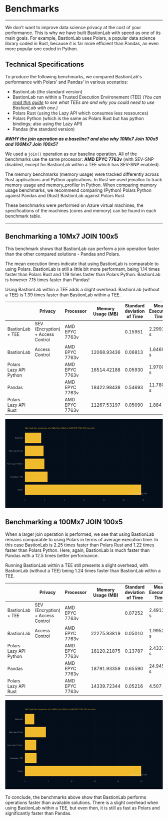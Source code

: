 # Benchmarks
_________________________________

We don't want to improve data science privacy at the cost of your performance. This is why we have built BastionLab with speed as one of its main goals. For example, BastionLab uses Polars, a popular data science library coded in Rust, because it is far more efficient than Pandas, an even more popular one coded in Python. 

## Technical Specifications

To produce the following benchmarks, we compared BastionLab's performance with Polars' and Pandas' in various scenarios: 

- BastionLab (the standard version)
- BastionLab run within a Trusted Execution Environement (TEE) *(You can [read this guide](docs/docs/concept-guides/confidential_computing.md) to see what TEEs are and why you could need to use BastionLab with one.)*
- Polars Rust (using the Lazy API which consumes less ressources) 
- Polars Python (which is the same as Polars Rust but has python bindings; also using the Lazy API)
- Pandas (the standard version)

***#WHY the join operation as a baseline? and also why 10Mx7 Join 100x5 and 100Mx7 Join 100x5?***

We used a `join()` operation as our baseline operation. All of the benchmarks use the same processor: **AMD EPYC 7763v** (with SEV-SNP disabled, except for BastionLab within a TEE which has SEV-SNP enabled).

The memory benchmarks (memory usage) were tracked differently across Rust applications and Python applications. In Rust we used jemalloc to track memory usage and memory_profiler in Python.  When comparing memory usage benchmarks, we recommend comparing (Python) Polars Python against Pandas and (Rust) BastionLab against Polars Rust.

These benchmarks were performed on Azure virtual machines, the specifications of the machines (cores and memory) can be found in each benchmark table.

_________________________________________________

## Benchmarking a 10Mx7 JOIN 100x5

This benchmark shows that BastionLab can perform a join operation faster than the other compared solutions - Pandas and Polars. 

The mean execution times indicate that using BastionLab is comparable to using Polars. BastionLab is still a little bit more performant, being 1.14 times faster than Polars Rust and 1.19 times faster than Polars Python. BastionLab is however 7.15 times faster than Pandas!

Using BastionLab within a TEE adds a slight overhead. BastionLab (without a TEE) is 1.39 times faster than BastionLab within a TEE.


|                        | Privacy                           | Processor      | Memory Usage (MB) | Standard deviation of Time | Mean Execution Time | Operation  | Total Runs (Same Parameters) | Cores | Memory |
| ---------------------- | --------------------------------- | -------------- | ----------------- | -------------------------- | ------------------- | ---------- | ---------------------------- | ----- | ------ |
| BastionLab + TEE       | SEV (Encryption) + Access Control | AMD EPYC 7763v |                   | 0.15951                    | 2.29914 s           | INNER JOIN | 10                           | 16    | 64 GB  |
| BastionLab             | Access Control                    | AMD EPYC 7763v | 12068.93436       | 0.06813                    | 1.64691 s           | INNER JOIN | 10                           | 16    | 64 GB  |
| Polars Lazy API Python |                                   | AMD EPYC 7763v | 16514.42188       | 0.05930                    | 1.97007 s           | INNER JOIN | 10                           | 16    | 64 GB  |
| Pandas                 |                                   | AMD EPYC 7763v | 18422.98438       | 0.54693                    | 11.78010 s          | INNER JOIN | 10                           | 16    | 64 GB  |
| Polars Lazy API Rust   |                                   | AMD EPYC 7763v | 11267.53197       | 0.05090                    | 1.884 s             | INNER JOIN | 10                           | 16    | 64 GB  |


![](../../../assets/benchmark_amd_epyc_7763.png)

## Benchmarking a 100Mx7 JOIN 100x5

When a larger join operation is performed, we see that using BastionLab remains comparable to using Polars in terms of average execution time. In this case BastionLab is 2.25 times faster than Polars Rust and 1.22 times faster than Polars Python. Here, again, BastionLab is much faster than Pandas with a 12.5 times better performance.

Running BastionLab within a TEE still presents a slight overhead, with BastionLab (without a TEE) being 1.24 times faster than BastionLab within a TEE.


|                        | Privacy                           | Processor      | Memory Usage (MB) | Standard deviation of Time | Mean Execution Time | Operation  | Total Runs (Same Parameters) | Cores | Memory |
| ---------------------- | --------------------------------- | -------------- | ----------------- | -------------------------- | ------------------- | ---------- | ---------------------------- | ----- | ------ |
| BastionLab + TEE       | SEV (Encryption) + Access Control | AMD EPYC 7763v |                   | 0.07252                    | 2.49139 s           | INNER JOIN | 10                           | 16    | 64 GB  |
| BastionLab             | Access Control                    | AMD EPYC 7763v | 22275.93819       | 0.05010                    | 1.99522 s           | INNER JOIN | 10                           | 16    | 64 GB  |
| Polars Lazy API Python |                                   | AMD EPYC 7763v | 18120.21875       | 0.13787                    | 2.43374 s           | INNER JOIN | 10                           | 16    | 64 GB  |
| Pandas                 |                                   | AMD EPYC 7763v | 18791.93359       | 0.65590                    | 24.94570 s          | INNER JOIN | 10                           | 16    | 64 GB  |
| Polars Lazy API Rust   |                                   | AMD EPYC 7763v | 14339.72344       | 0.05216                    | 4.507 s             | INNER JOIN | 10                           | 16    | 64 GB  |


![](../../../assets/benchmark_amd_epyc_7763_2.png)


To conclude, the benchmarks above show that BastionLab performs operations faster than available solutions. There is a slight overhead when using BastionLab within a TEE, but even then, it is still as fast as Polars and significantly faster than Pandas.
